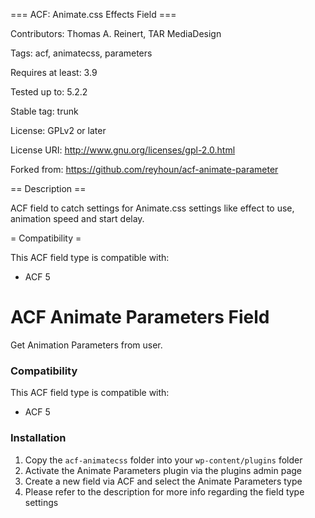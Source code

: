 === ACF: Animate.css Effects Field ===

Contributors: Thomas A. Reinert, TAR MediaDesign

Tags: acf, animatecss, parameters

Requires at least: 3.9

Tested up to: 5.2.2

Stable tag: trunk

License: GPLv2 or later

License URI: http://www.gnu.org/licenses/gpl-2.0.html

Forked from: https://github.com/reyhoun/acf-animate-parameter

== Description ==

ACF field to catch settings for Animate.css settings like effect to use, animation speed and start delay.

= Compatibility =

This ACF field type is compatible with:
* ACF 5


# ACF Animate Parameters Field

Get Animation Parameters from user.

### Compatibility

This ACF field type is compatible with:
* ACF 5

### Installation

1. Copy the `acf-animatecss` folder into your `wp-content/plugins` folder
2. Activate the Animate Parameters plugin via the plugins admin page
3. Create a new field via ACF and select the Animate Parameters type
4. Please refer to the description for more info regarding the field type settings
